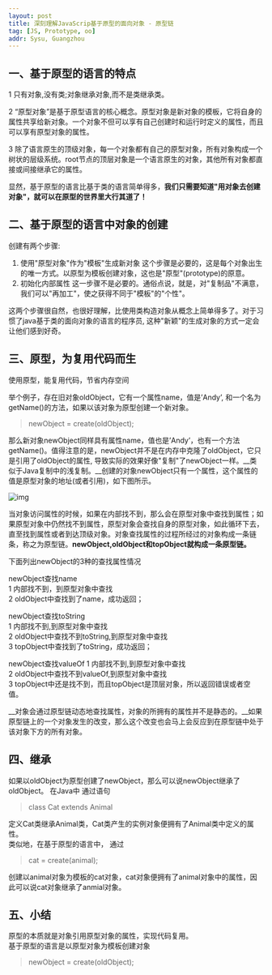 ```yaml
---
layout: post
title: 深刻理解JavaScrip基于原型的面向对象 - 原型链
tag: [JS, Prototype, oo]
addr: Sysu, Guangzhou
---
```


一、基于原型的语言的特点
-------------------
1 只有对象,没有类;对象继承对象,而不是类继承类。

2  “原型对象”是基于原型语言的核心概念。原型对象是新对象的模板，它将自身的属性共享给新对象。一个对象不但可以享有自己创建时和运行时定义的属性，而且可以享有原型对象的属性。

3 除了语言原生的顶级对象，每一个对象都有自己的原型对象，所有对象构成一个树状的层级系统。root节点的顶层对象是一个语言原生的对象，其他所有对象都直接或间接继承它的属性。

显然，基于原型的语言比基于类的语言简单得多，__我们只需要知道"用对象去创建对象"，就可以在原型的世界里大行其道了！__

二、基于原型的语言中对象的创建
------------------------
创建有两个步骤:

1. 使用"原型对象"作为"模板"生成新对象
这个步骤是必要的，这是每个对象出生的唯一方式。以原型为模板创建对象，这也是"原型"(prototype)的原意。
2. 初始化内部属性
这一步骤不是必要的。通俗点说，就是，对"复制品"不满意，我们可以"再加工"，使之获得不同于"模板"的"个性"。

这两个步骤很自然，也很好理解，比使用类构造对象从概念上简单得多了。对于习惯了java基于类的面向对象的语言的程序员, 这种"新颖"的生成对象的方式一定会让他们感到好奇。

三、原型，为复用代码而生
-------------------
使用原型，能复用代码，节省内存空间

举个例子，存在旧对象oldObject，它有一个属性name，值是’Andy’, 和一个名为getName()的方法，如果以该对象为原型创建一个新对象。

>newObject = create(oldObject);

那么新对象newObject同样具有属性name，值也是’Andy’，也有一个方法getName()。值得注意的是，newObject并不是在内存中克隆了oldObject，它只是引用了oldObject的属性, 导致实际的效果好像"复制"了newObject一样。__类似于Java复制中的浅复制。__创建的对象newObject只有一个属性，这个属性的值是原型对象的地址(或者引用)，如下图所示。

![img](/static/img/copy.jpg)

当对象访问属性的时候，如果在内部找不到，那么会在原型对象中查找到属性；如果原型对象中仍然找不到属性，原型对象会查找自身的原型对象，如此循环下去，直至找到属性或者到达顶级对象。对象查找属性的过程所经过的对象构成一条链条，称之为原型链。__newObject,oldObject和topObject就构成一条原型链。__

下面列出newObject的3种的查找属性情况

newObject查找name <br>
1 内部找不到，到原型对象中查找<br>
2 oldObject中查找到了name，成功返回；

newObject查找toString <br>
1 内部找不到,到原型对象中查找<br>
2 oldObject中查找不到toString,到原型对象中查找<br>
3 topObject中查找到了toString，成功返回；

newObject查找valueOf
1 内部找不到,到原型对象中查找<br>
2 oldObject中查找不到valueOf,到原型对象中查找<br>
3 topObject中还是找不到，而且topObject是顶层对象，所以返回错误或者空值。

__对象会通过原型链动态地查找属性，对象的所拥有的属性并不是静态的。__如果原型链上的一个对象发生的改变，那么这个改变也会马上会反应到在原型链中处于该对象下方的所有对象。

四、继承
-------------------
如果以oldObject为原型创建了newObject，那么可以说newObject继承了oldObject。
在Java中 通过语句
> class Cat extends Animal

定义Cat类继承Animal类，Cat类产生的实例对象便拥有了Animal类中定义的属性。<br>
类似地，在基于原型的语言中， 通过
> cat = create(animal);

创建以animal对象为模板的cat对象，cat对象便拥有了animal对象中的属性，因此可以说cat对象继承了anmial对象。

五、小结
-------------------
原型的本质就是对象引用原型对象的属性，实现代码复用。<br>
基于原型的语言是以原型对象为模板创建对象
> newObject = create(oldObject);

